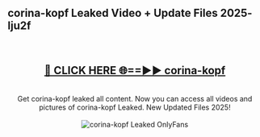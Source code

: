 <h2>corina-kopf Leaked Video + Update Files 2025- lju2f</h2>
<br>
<div align="center">
<h2><a href="https://libra.edu.pl?corina-kopf" rel="nofollow">🔴 CLICK HERE 🌐==►► corina-kopf</a></h2>
<br>
Get corina-kopf leaked all content. Now you can access all videos and pictures of corina-kopf Leaked. New Updated Files 2025!
<br>
<br>
<a href="https://libra.edu.pl?corina-kopf" rel="nofollow" data-target="animated-image.originalLink"><img src="https://i.ibb.co.com/WyWwxjT/player-gif2.gif" alt="corina-kopf Leaked OnlyFans" style="max-width: 100%; display: inline-block;" data-target="animated-image.originalImage"></a>
</div>
<br>